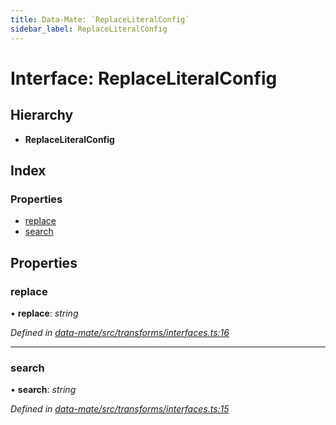 ```yaml
---
title: Data-Mate: `ReplaceLiteralConfig`
sidebar_label: ReplaceLiteralConfig
---
```


# Interface: ReplaceLiteralConfig

## Hierarchy

* **ReplaceLiteralConfig**

## Index

### Properties

* [replace](replaceliteralconfig.md#replace)
* [search](replaceliteralconfig.md#search)

## Properties

###  replace

• **replace**: *string*

*Defined in [data-mate/src/transforms/interfaces.ts:16](https://github.com/terascope/teraslice/blob/653cf7530/packages/data-mate/src/transforms/interfaces.ts#L16)*

___

###  search

• **search**: *string*

*Defined in [data-mate/src/transforms/interfaces.ts:15](https://github.com/terascope/teraslice/blob/653cf7530/packages/data-mate/src/transforms/interfaces.ts#L15)*
